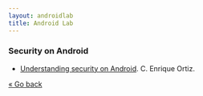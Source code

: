 ```yaml
---
layout: androidlab
title: Android Lab
---
```


### Security on Android

  * [Understanding security on Android](http://www.ibm.com/developerworks/library/x-androidsecurity/). C. Enrique Ortiz.

[&laquo; Go back](./)